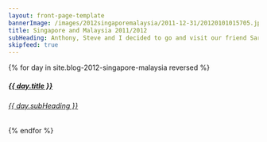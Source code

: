 ```yaml
---
layout: front-page-template
bannerImage: /images/2012singaporemalaysia/2011-12-31/20120101015705.jpg_compressed.JPEG
title: Singapore and Malaysia 2011/2012
subHeading: Anthony, Steve and I decided to go and visit our friend Sarma in Malaysia. We decided to extend the holiday and explore Singapore all together before spending time in Malaysia. It was a great trip with a stay in 2 amazing hotels.
skipfeed: true
---
```


<div class="text-uppercase adventure-list experience">
  {% for day in site.blog-2012-singapore-malaysia reversed %}
    <div class="col-md-6 col-sm-6 animated fadeInUp" data-wow-delay="0.1s" data-wow-duration="1s">
      <a href="{{day.url | prepend: site.baseurl}}">
        <img src="{{ day.bannerImage }}"  alt="" class="img-responsive">
        <div class="overlay-lnk text-uppercase text-center">
          <i class="icon icon-streetsign"></i>
          <h5>{{ day.title }}</h5>
          <h6>{{ day.subHeading }}</h6>
        </div>
      </a>
    </div>
  {% endfor %}
</div>
